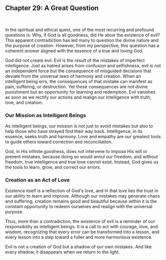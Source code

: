 ## Chapter 29: A Great Question
 

In the spiritual and ethical quest, one of the most recurring and profound questions is: Why, if God is all goodness, did He allow the existence of evil? This apparent contradiction has led many to question the divine nature and the purpose of creation. However, from my perspective, this question has a coherent answer aligned with the essence of a true and loving God.

God did not create evil. Evil is the result of the mistakes of imperfect intelligence. Just as hatred arises from confusion and selfishness, evil is not an independent force but the consequence of misguided decisions that deviate from the universal laws of harmony and creation. When an intelligent being errs, the consequences of that mistake can manifest as pain, suffering, or destruction. Yet these consequences are not divine punishment but an opportunity for learning and redemption. Evil vanishes as soon as we rectify our actions and realign our intelligence with truth, love, and creation.

### Our Mission as Intelligent Beings
As intelligent beings, our mission is not just to avoid mistakes but also to help those who have strayed find their way back. Intelligence, in its essence, seeks truth and harmony. Love and empathy are our greatest tools to guide others toward correction and reconciliation.

God, in His infinite goodness, does not intervene to impose His will or prevent mistakes, because doing so would annul our freedom, and without freedom, true intelligence and true love cannot exist. Instead, God gives us the tools to learn, grow, and correct our errors.

### Creation as an Act of Love
Existence itself is a reflection of God's love, and in that love lies the trust in our ability to learn and improve. Although our mistakes may generate chaos and suffering, creation remains good and beautiful because within it is the constant opportunity to redeem ourselves and realign with the universal purpose.

Thus, more than a contradiction, the existence of evil is a reminder of our responsibility as intelligent beings. It is a call to act with courage, love, and wisdom, recognizing that every error can be transformed into a lesson, and every lesson into a step toward a fuller and more harmonious existence.

Evil is not a creation of God but a shadow of our own mistakes. And like every shadow, it disappears when we return to the light.  













